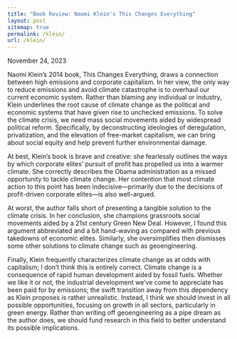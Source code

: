 ```yaml
---
title: "Book Review: Naomi Klein's This Changes Everything"
layout: post
sitemap: true
permalink: /klein/
url: /klein/
---
```

November 24, 2023

Naomi Klein’s 2014 book, This Changes Everything, draws a connection between high emissions and corporate capitalism. In her view, the only way to reduce emissions and avoid climate catastrophe is to overhaul our current economic system. Rather than blaming any individual or industry, Klein underlines the root cause of climate change as the political and economic systems that have given rise to unchecked emissions. To solve the climate crisis, we need mass social movements aided by widespread political reform. Specifically, by deconstructing ideologies of deregulation, privatization, and the elevation of free-market capitalism, we can bring about social equity and help prevent further environmental damage.

At best, Klein’s book is brave and creative: she fearlessly outlines the ways by which corporate elites’ pursuit of profit has propelled us into a warmer climate. She correctly describes the Obama administration as a missed opportunity to tackle climate change. Her contention that most climate action to this point has been indecisive—primarily due to the decisions of profit-driven corporate elites—is also well-argued.

At worst, the author falls short of presenting a tangible solution to the climate crisis. In her conclusion, she champions grassroots social movements aided by a 21st century Green New Deal. However, I found this argument abbreviated and a bit hand-waving as compared with previous takedowns of economic elites. Similarly, she oversimplifies then dismisses some other solutions to climate change such as geoengineering.

Finally, Klein frequently characterizes climate change as at odds with capitalism; I don’t think this is entirely correct. Climate change is a consequence of rapid human development aided by fossil fuels. Whether we like it or not, the industrial development we’ve come to appreciate has been paid for by emissions; the swift transition away from this dependency as Klein proposes is rather unrealistic. Instead, I think we should invest in all possible opportunities, focusing on growth in all sectors, particularly in green energy. Rather than writing off geoengineering as a pipe dream as the author does, we should fund research in this field to better understand its possible implications.
